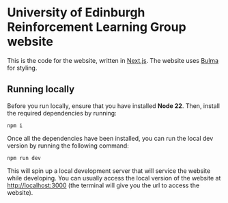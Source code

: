 # University of Edinburgh Reinforcement Learning Group website
This is the code for the website, written in [Next.js](https://nextjs.org/). The website uses [Bulma](https://bulma.io/) for styling.

## Running locally
Before you run locally, ensure that you have installed **Node 22**. Then, install the required dependencies by running:
```
npm i
```
Once all the dependencies have been installed, you can run the local dev version by running the following command:
```
npm run dev
```
This will spin up a local development server that will service the website while developing. You can usually access the local version of the website at [http://localhost:3000](http://localhost:3000) (the terminal will give you the url to access the website).
